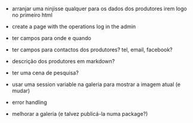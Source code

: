 - arranjar uma ninjisse qualquer para os dados dos produtores irem logo no primeiro html
- create a page with the operations log in the admin

- ter campos para onde e quando
- ter campos para contactos dos produtores? tel, email, facebook?
- descrição dos produtores em markdown?
- ter uma cena de pesquisa?
- usar uma session variable na galeria para mostrar a imagem atual (e mudar)
- error handling
- melhorar a galeria (e talvez publicá-la numa package?)